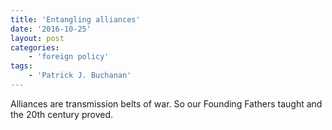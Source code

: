 ```yaml
---
title: 'Entangling alliances'
date: '2016-10-25'
layout: post
categories:
    - 'foreign policy'
tags:
    - 'Patrick J. Buchanan'
---
```


Alliances are transmission belts of war. So our Founding Fathers taught and the 20th century proved.